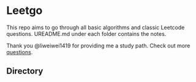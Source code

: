 # Leetgo
This repo aims to go through all basic algorithms and classic Leetcode questions.
UREADME.md under each folder contains the notes.

Thank you @liweiwei1419 for providing me a study path. Check out more  [questions](https://github.com/liweiwei1419/LeetCode-Solutions-in-Good-Style).

## Directory
